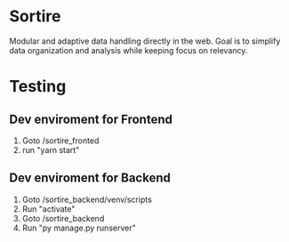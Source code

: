 # Sortire

Modular and adaptive data handling directly in the web. Goal is to simplify data organization and analysis while keeping focus on relevancy.

# Testing

## Dev enviroment for Frontend

1. Goto /sortire_fronted
2. run "yarn start"

## Dev enviroment for Backend

1. Goto /sortire_backend/venv/scripts
2. Run "activate"
3. Goto /sortire_backend
4. Run "py manage.py runserver"
